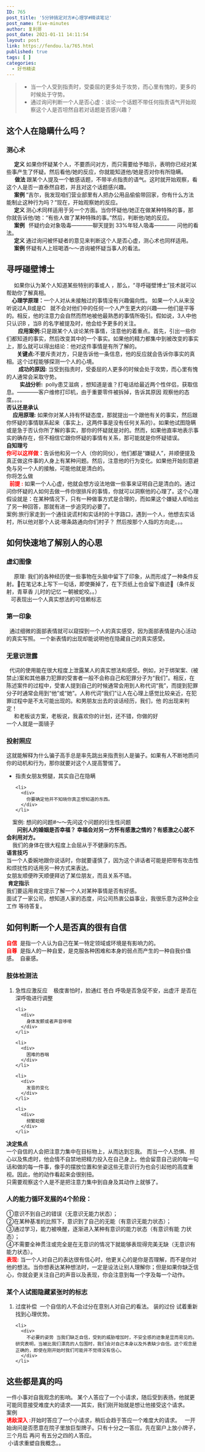 ```yaml
---
ID: 765
post_title: '5分钟搞定对方#心理学#精读笔记'
post_name: five-minutes
author: 复利哥
post_date: 2021-01-11 14:11:54
layout: post
link: https://fendou.la/765.html
published: true
tags: [ ]
categories:
  - 好书精读
---
```

<div>
  <blockquote>
    <ul>
      <li>
        当一个人受到指责时，受委屈的更多处于攻势，而心里有愧的，更多的时候处于守势。
      </li>
      <li>
        通过询问判断一个人是否心虚：谈论一个话题不带任何指责语气开始观察这个人是否坦然自若对话题是否感兴趣？
      </li>
    </ul>
  </blockquote>
  
  <h2>
    这个人在隐瞒什么吗？
  </h2>
  
  <h3>
    测心术
  </h3>
  
  <div>
    <strong>      定义</strong> 如果你怀疑某个人，不要质问对方，而只需要给予暗示，表明你已经对某些事产生了怀疑。然后看他/她的反应，你就能知道他/她是否对你有所隐瞒。
  </div>
  
  <div>
       <strong>   做法 </strong>跟某个人提及一个敏感话题，不带半点指责的语气。这时就开始观察，看这个人是否一直泰然自若，并且对这个话题感兴趣。
  </div>
  
  <div>
    <strong>      案例 </strong>“吉尔，我发现咱们营业部里有人把办公用品偷偷带回家，你有什么方法能制止这种行为吗？”现在，开始观察她的反应。
  </div>
  
  <div>
    <strong>      定义 </strong>测心术同样适用于另一个方面。当你怀疑他/她正在做某种特殊的事，那你就告诉他/她：“有些人做了某种特殊的事。”然后，判断他/她的反应。
  </div>
  
  <div>
    <strong>      案例  </strong> 怀疑约会对象吸毒————聊天提到 33%年轻人吸毒———— 问他的看法。
  </div>
  
  <div>
    <strong>      定义 </strong>通过询问被怀疑者的意见来判断这个人是否心虚，测心术也同样适用。
  </div>
  
  <div>
    <strong>      案例 </strong>怀疑有人上班喝酒～～咨询被怀疑当事人的看法。
  </div>
  
  <h2>
    寻呼碰壁博士
  </h2>
  
  <div>
         如果你认为某个人知道某些特别的事或人 ，那么，“寻呼碰壁博士”技术就可以帮助你了解真相。
  </div>
  
  <div>
     <strong>   心理学原理：</strong>一个人对从未接触过的事情没有兴趣偏向性。 如果一个人从来没听说过A,B或是C   就不会对他们中的任何一个人产生更大的兴趣——他们是平等的。相反，他的注意力会自然而然地被他最熟悉的事情所吸引。假如说，3人中他只认识B ，当B 的名字被提及时，他会给予更多的关注。
  </div>
  
  <div>
          <strong>  应用案例:</strong>只是跟某个人谈论某件事情，注意他的着重点。首先，引出一些你们都知道的事实，然后改变其中的一个事实。如果他的精力都集中到被改变的事实上，那么就可以得出结论：他对这件事情是有所了解的。
  </div>
  
  <div>
           <strong>关键点:</strong>不要斥责对方，只是告诉他一条信息，他的反应就会告诉你事实的真相。这个过程能够探测一个人的心境。
  </div>
  
  <div>
            <strong>成功的原因:</strong> 当受到指责时，受委屈的人更多的时候会处于攻势，而心里有愧的人通常会采取守势。
  </div>
  
  <div>
            <strong> 实战分析: </strong> polly患艾滋病 ，想知道是谁？打电话给最近两个性伴侣，获取信息。————客户维修打印机，由于重要零件被拆掉，告诉其原因 观察他的态度。。。。
  </div>
  
  <div>
    <strong>否认还是承认</strong>
  </div>
  
  <div>
    <strong>     应用原理:</strong> 如果你对某人持有怀疑态度，那就提出一个跟他有关的事实，然后跟你怀疑的事情联系起来（事实上，这两件事是没有任何关系的）。如果他试图隐瞒或是急于否认你所了解的事实，那你的怀疑就是对的。然而，如果他直率地表示事实的确存在，但不相信它跟你怀疑的事情有关系，那可能就是你怀疑错误。
  </div>
  
  <div>
    <strong>自知理亏</strong>
  </div>
  
  <div>
    <span style="color: #ff0000;"><strong>你可以这样做：</strong></span>告诉他和另一个人（你的同伙），他们都是“嫌疑人”，并顺便提及真正做这件事的人身上有某种问题。然后，注意他的行为变化。如果他开始刻意避免与另一个人的接触，可能他就是清白的。
  </div>
  
  <div>
    你将怎么做
  </div>
  
  <div>
      <strong><span style="color: #ff0000;">前提 :</span></strong> 如果一个人心虚，他就会想方设法地做一些事来证明自己是清白的。通过问你怀疑的人如何去做一件你很排斥的事情，你就可以洞察他的心理了。这个心理假设就是：在某种情况下，只有一种做事方式是合理的，而如果这个嫌疑人却给出了另一种回答，那就有进一步追究的必要了。
  </div>
  
  <div>
    案例:旅行家走到一个通往说谎村和实话村的十字路口，遇到一个人，他想去实话村，所以他对那个人说:哪条路通向你们村子？ 然后按那个人指的方向走。。。
  </div>
  
  <h2>
    如何快速地了解别人的心思
  </h2>
  
  <h3>
    虚幻图像
  </h3>
  
  <div>
         原理: 我们的各种经历使一些事物在头脑中留下了印象，从而形成了一种条件反射。在笔记本上写下一句话，即使撕掉了，在下页纸上也会留下痕迹（条件反射，青草香 儿时的记忆 一朝被蛇咬。。）
  </div>
  
  <div>
  </div>
  
  <div>
       可表现出一个人真实想法的可信赖标志
  </div>
  
  <h3>
    第一印象
  </h3>
  
  <div>
      通过细微的面部表情就可以窥探到一个人的真实感受，因为面部表情是内心活动的真实写照。 一个新表情的出现却能说明他在隐藏自己的真实感受。
  </div>
  
  <h3>
    无意识泄露
  </h3>
  
  <div>
      代词的使用能在很大程度上泄露某人的真实想法和感受。例如，对于绑架案、(被禁止)案和其他暴力犯罪的受害者一般不会称自己和犯罪分子为“我们”。相反，在陈述案件的过程中，受害人提到自己的时候通常会用到人称代词“我”，而提到犯罪分子时通常会用到“他”或“她”。人称代词“我们”让人在心理上感觉比较亲近，在犯罪过程中是不太可能出现的。和男朋友出去的谈话经历，我们，他 的出现来判定！
  </div>
  
  <div>
         和老板谈方案，老板说，我喜欢你的计划，还不错，你做的好
  </div>
  
  <div>
    一个人就是一面镜子
  </div>
  
  <h3>
    投射照应
  </h3>
  
  <div>
    这就能解释为什么骗子高手总是率先跳出来指责别人是骗子。如果有人不断地质问你的动机和行为，那你就要对这个人提高警惕了。
  </div>
  
  <ul>
    <li>
      <div>
        指责女朋友劈腿，其实自己在隐瞒
      </div>
    </li>
    
    <li>
      <div>
        你要确定他并不知晓你真正想知道的东西。
      </div>
    </li>
  </ul>
  
  <div>
        案例: 想问的问题#～～先问这个问题的衍生性问题
  </div>
  
  <div>
           <b>问别人的婚姻是否幸福？ 幸福会对另一方怀有感激之情的？有感激之心就不会利用对方。</b>
  </div>
  
  <div>
        我们的身体在很大程度上会屈从于不健康的东西。
  </div>
  
  <div>
    <strong>语言技巧</strong>
  </div>
  
  <div>
    当一个人委婉地跟你说话时，你就要谨慎了，因为这个讲话者可能是把带有攻击性和烦扰性的话用另一种方式来表达。
  </div>
  
  <div>
    女朋友顺便昨天顺便拜访了某位朋友，而且关系不错。
  </div>
  
  <div>
     <strong>肯定指示</strong>
  </div>
  
  <div>
    我们要运用肯定提示了解一个人对某种事情是否有好感。
  </div>
  
  <div>
    面试了一家公司，想知道人家的态度，问公司热衷公益事业，我很乐意为这种企业工作 等待答复。
  </div>
  
  <h2>
    如何判断一个人是否真的很有自信
  </h2>
  
  <div>
    <strong><span style="color: #ff0000;">自信</span></strong>  是指一个人认为自己在某一特定领域或环境是有影响力的。
  </div>
  
  <div>
    <span style="color: #ff0000;"><strong>自尊</strong></span>  是指人的一种自爱，是克服各种困难和本身的弱点而产生的一种自我价值感。  自豪感。
  </div>
  
  <div>
  </div>
  
  <h3>
    肢体检测法
  </h3>
  
  <ol>
    <li>
      <div>
        急性应激反应    极度害怕时，脸通红 苍白 呼吸是否急促不安，出虚汗 是否在深呼吸进行调整
      </div>
    </li>
    
    <li>
      <div>
        身体发颤或者声音哆嗦
      </div>
    </li>
    
    <li>
      <div>
        困难的吞咽
      </div>
    </li>
    
    <li>
      <div>
        发音的变化
      </div>
    </li>
    
    <li>
      <div>
        频繁眨眼
      </div>
    </li>
  </ol>
  
  <div>
    <strong>决定焦点</strong>
  </div>
  
  <div>
    一个自信的人会把注意力集中在目标物上，从而达到忘我。 而当一个人恐惧、担心以及焦虑时，他会情不自禁地把精力投入在自己身上。他会留意自己说的每一句话和做的每一件事，像手的摆放位置和坐姿这些无意识行为也会引起他的高度重视。因此，他的动作看起来会很别扭。
  </div>
  
  <div>
    只需要观察这个人是不是把注意力集中到自身及其动作上就够了。
  </div>
  
  <h3>
    人的能力循环发展的4个阶段：
  </h3>
  
  <div>
    ①意识不到自己的错误（无意识无能力状态）；
  </div>
  
  <div>
    ②在某种基准的比照下，意识到了自己的无能（有意识无能力状态）；
  </div>
  
  <div>
    ③通过学习，能力被唤醒，逐渐进入某种有意识的能力状态（有意识有能 力状态）；
  </div>
  
  <div>
    ④不需要全神贯注或完全是在无意识的情况下就能够表现得完美无缺（无意识有能力状态）。
  </div>
  
  <div>
  </div>
  
  <div>
    <span style="color: #ff0000;"><strong>表现:</strong> </span>当一个人对自己的表达很有信心时，他更关心的是你是否理解，而不是你对他的想法。当你想表达某种想法时，一定是设法让别人理解你；但是如果你缺乏信心，你就会更关注自己的声音以及表现，你会注意到每一个字及每一个动作。
  </div>
  
  <div>
  </div>
  
  <h3>
    某个人试图隐藏紧张时的标志
  </h3>
  
  <ol>
    <li>
      <div>
        过度补偿  一个自信的人不会过分在意别人对自己的看法。 装的过份 试着重新找到心理优势。
      </div>
    </li>
    
    <li>
      <div>
        不必要的姿势 当我们缺乏自信，受到的威胁增加时，不安全感的迹象是显而易见的。研究表明，当被比我们漂亮的人包围时，我们会对自己本身以及外表缺少自信。这个观念是正确的，即使在刚开始时我们可能并不觉得没有信心。
      </div>
    </li>
  </ol>
</div>

## 这些都是真的吗

<div>
  一件小事对自我观念的影响。 某个人答应了一个小请求，随后受到表扬，他就更可能同意接受难度大的请求——其实，我们刚开始就是想让他接受这个请求。
</div>

<div>
  案例
</div>

<div>
  <span style="color: #ff0000;"><strong>诱敌深入 :</strong></span>开始时答应了一个小请求，稍后会趋于答应一个难度大的请求。   一开始询问是否愿意在院子里放巨型牌子。只有十分之一答应。先在窗户上放小牌子，三个月后 再问 有五分之四的人答应。
</div>

<div>
   小请求重塑自我概念。。
</div>